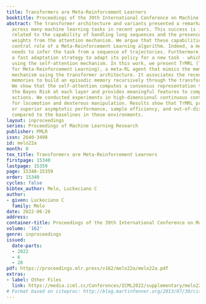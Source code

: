 ```yaml
---
title: Transformers are Meta-Reinforcement Learners
booktitle: Proceedings of the 39th International Conference on Machine Learning
abstract: The transformer architecture and variants presented a remarkable success
  across many machine learning tasks in recent years. This success is intrinsically
  related to the capability of handling long sequences and the presence of context-dependent
  weights from the attention mechanism. We argue that these capabilities suit the
  central role of a Meta-Reinforcement Learning algorithm. Indeed, a meta-RL agent
  needs to infer the task from a sequence of trajectories. Furthermore, it requires
  a fast adaptation strategy to adapt its policy for a new task - which can be achieved
  using the self-attention mechanism. In this work, we present TrMRL (Transformers
  for Meta-Reinforcement Learning), a meta-RL agent that mimics the memory reinstatement
  mechanism using the transformer architecture. It associates the recent past of working
  memories to build an episodic memory recursively through the transformer layers.
  We show that the self-attention computes a consensus representation that minimizes
  the Bayes Risk at each layer and provides meaningful features to compute the best
  actions. We conducted experiments in high-dimensional continuous control environments
  for locomotion and dexterous manipulation. Results show that TrMRL presents comparable
  or superior asymptotic performance, sample efficiency, and out-of-distribution generalization
  compared to the baselines in these environments.
layout: inproceedings
series: Proceedings of Machine Learning Research
publisher: PMLR
issn: 2640-3498
id: melo22a
month: 0
tex_title: Transformers are Meta-Reinforcement Learners
firstpage: 15340
lastpage: 15359
page: 15340-15359
order: 15340
cycles: false
bibtex_author: Melo, Luckeciano C
author:
- given: Luckeciano C
  family: Melo
date: 2022-06-28
address:
container-title: Proceedings of the 39th International Conference on Machine Learning
volume: '162'
genre: inproceedings
issued:
  date-parts:
  - 2022
  - 6
  - 28
pdf: https://proceedings.mlr.press/v162/melo22a/melo22a.pdf
extras:
- label: Other Files
  link: https://media.icml.cc/Conferences/ICML2022/supplementary/melo22a-supp.zip
# Format based on citeproc: http://blog.martinfenner.org/2013/07/30/citeproc-yaml-for-bibliographies/
---
```

